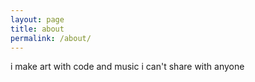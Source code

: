 ```yaml
---
layout: page
title: about
permalink: /about/
---
```


i make art with code and music i can't share with anyone

